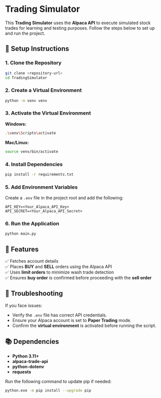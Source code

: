 # Trading Simulator

This **Trading Simulator** uses the **Alpaca API** to execute simulated stock trades for learning and testing purposes. Follow the steps below to set up and run the project.

## 🚀 Setup Instructions

### 1. Clone the Repository
```bash
git clone <repository-url>
cd TradingSimulator
```

### 2. Create a Virtual Environment
```bash
python -m venv venv
```

### 3. Activate the Virtual Environment
**Windows:**
```bash
.\venv\Scripts\activate
```
**Mac/Linux:**
```bash
source venv/bin/activate
```

### 4. Install Dependencies
```bash
pip install -r requirements.txt
```

### 5. Add Environment Variables
Create a `.env` file in the project root and add the following:
```
API_KEY=<Your_Alpaca_API_Key>
API_SECRET=<Your_Alpaca_API_Secret>
```

### 6. Run the Application
```bash
python main.py
```

## 🧩 Features

✅ Fetches account details  
✅ Places **BUY** and **SELL** orders using the Alpaca API  
✅ Uses **limit orders** to minimize wash trade detection  
✅ Ensures **buy order** is confirmed before proceeding with the **sell order**  

## 🐞 Troubleshooting

If you face issues:
- Verify the `.env` file has correct API credentials.
- Ensure your Alpaca account is set to **Paper Trading** mode.
- Confirm the **virtual environment** is activated before running the script.

## 📚 Dependencies

- **Python 3.11+**  
- **alpaca-trade-api**  
- **python-dotenv**  
- **requests**  

Run the following command to update pip if needed:
```bash
python.exe -m pip install --upgrade pip
```
